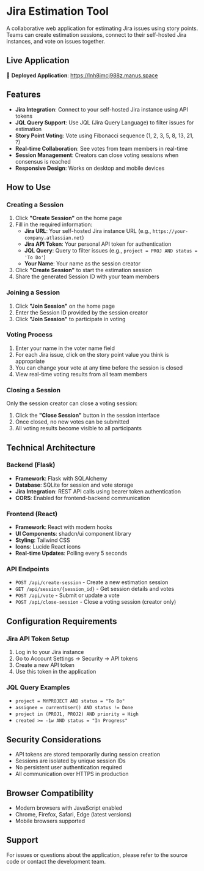 # Jira Estimation Tool

A collaborative web application for estimating Jira issues using story points. Teams can create estimation sessions, connect to their self-hosted Jira instances, and vote on issues together.

## Live Application

🚀 **Deployed Application**: https://lnh8imcj988z.manus.space

## Features

- **Jira Integration**: Connect to your self-hosted Jira instance using API tokens
- **JQL Query Support**: Use JQL (Jira Query Language) to filter issues for estimation
- **Story Point Voting**: Vote using Fibonacci sequence (1, 2, 3, 5, 8, 13, 21, ?)
- **Real-time Collaboration**: See votes from team members in real-time
- **Session Management**: Creators can close voting sessions when consensus is reached
- **Responsive Design**: Works on desktop and mobile devices

## How to Use

### Creating a Session

1. Click **"Create Session"** on the home page
2. Fill in the required information:
   - **Jira URL**: Your self-hosted Jira instance URL (e.g., `https://your-company.atlassian.net`)
   - **Jira API Token**: Your personal API token for authentication
   - **JQL Query**: Query to filter issues (e.g., `project = PROJ AND status = 'To Do'`)
   - **Your Name**: Your name as the session creator
3. Click **"Create Session"** to start the estimation session
4. Share the generated Session ID with your team members

### Joining a Session

1. Click **"Join Session"** on the home page
2. Enter the Session ID provided by the session creator
3. Click **"Join Session"** to participate in voting

### Voting Process

1. Enter your name in the voter name field
2. For each Jira issue, click on the story point value you think is appropriate
3. You can change your vote at any time before the session is closed
4. View real-time voting results from all team members

### Closing a Session

Only the session creator can close a voting session:
1. Click the **"Close Session"** button in the session interface
2. Once closed, no new votes can be submitted
3. All voting results become visible to all participants

## Technical Architecture

### Backend (Flask)
- **Framework**: Flask with SQLAlchemy
- **Database**: SQLite for session and vote storage
- **Jira Integration**: REST API calls using bearer token authentication
- **CORS**: Enabled for frontend-backend communication

### Frontend (React)
- **Framework**: React with modern hooks
- **UI Components**: shadcn/ui component library
- **Styling**: Tailwind CSS
- **Icons**: Lucide React icons
- **Real-time Updates**: Polling every 5 seconds

### API Endpoints

- `POST /api/create-session` - Create a new estimation session
- `GET /api/session/{session_id}` - Get session details and votes
- `POST /api/vote` - Submit or update a vote
- `POST /api/close-session` - Close a voting session (creator only)

## Configuration Requirements

### Jira API Token Setup

1. Log in to your Jira instance
2. Go to Account Settings → Security → API tokens
3. Create a new API token
4. Use this token in the application

### JQL Query Examples

- `project = MYPROJECT AND status = "To Do"`
- `assignee = currentUser() AND status != Done`
- `project in (PROJ1, PROJ2) AND priority = High`
- `created >= -1w AND status = "In Progress"`

## Security Considerations

- API tokens are stored temporarily during session creation
- Sessions are isolated by unique session IDs
- No persistent user authentication required
- All communication over HTTPS in production

## Browser Compatibility

- Modern browsers with JavaScript enabled
- Chrome, Firefox, Safari, Edge (latest versions)
- Mobile browsers supported

## Support

For issues or questions about the application, please refer to the source code or contact the development team.

